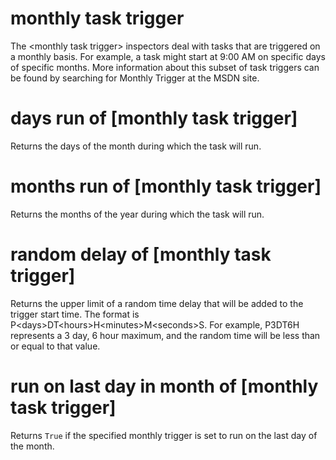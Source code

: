 # monthly task trigger

The &lt;monthly task trigger&gt; inspectors deal with tasks that are triggered on a monthly basis. For example, a task might start at 9:00 AM on specific days of specific months. More information about this subset of task triggers can be found by searching for Monthly Trigger at the MSDN site.

# days run of [monthly task trigger]

Returns the days of the month during which the task will run.

# months run of [monthly task trigger]

Returns  the months of the year during which the task will run.

# random delay of [monthly task trigger]

Returns the upper limit of a random time delay that will be added to the trigger start time. The format is P&lt;days&gt;DT&lt;hours&gt;H&lt;minutes&gt;M&lt;seconds&gt;S. For example, P3DT6H represents a 3 day, 6 hour maximum, and the random time will be less than or equal to that value.

# run on last day in month of [monthly task trigger]

Returns `True` if the specified monthly trigger is set to run on the last day of the month.
